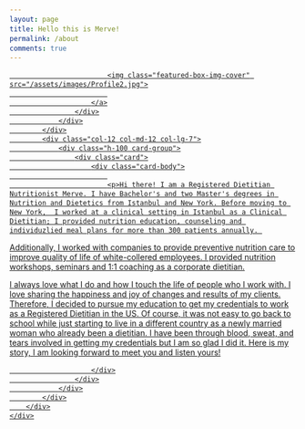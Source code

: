```yaml
---
layout: page
title: Hello this is Merve!
permalink: /about
comments: true
---
```


<!--<div class="row justify-content-between">
<div class="col-md-12 pr-5">

<p>Hi there! I am a Registered Dietitian Nutritionist Merve. I have Bachelor's and two Master's degrees in Nutrition and Dietetics from Istanbul and New York. Before moving to New York,  I worked at a clinical setting in Istanbul as a Clinical Dietitian; I provided nutrition education, counseling and individuzlied meal plans for more than 300 patients annually. 
Additionally, I worked with companies to provide preventive nutrition care to improve quality of life of white-collered employees. I provided nutrition workshops, seminars and 1:1 coaching as a corporate dietitian.
</p>


<p class="mb-5"><img class="shadow-lg" src="{{site.baseurl}}/assets/images/Profile2.jpg" alt="jekyll template mediumish" /></p>

<p>
I always love what I do and how I touch the life of people who I work with. I love sharing the happiness and joy of changes and results of my clients. Therefore, I decided to pursue my education to get my credentials to work as a Registered Dietitian in the US. Of course, it was not easy to go back to school while just starting to live in a different country as a newly married woman who already been a dietitian. I have been through blood, sweat, and tears involved in getting my credentials but I am so glad I did it. Here is my story, I am looking forward to meet you and listen yours!
</p>

</div>


</div> --> 

<section class="featured-posts">
<div class="col-12 mb-30px">
    <div class="listfeaturedtag h-100">
        <div class="row h-100">
            <div class="col-12 col-md-12 col-lg-5 pr-lg-0">
                <div class="h-100">
                    <div class="wrapthumbnail">
                        <a href="/mediumish-theme-jekyll/quick-start-guide/">
                            
                            <img class="featured-box-img-cover" src="/assets/images/Profile2.jpg">
                            
                        </a>
                    </div>
                </div>
            </div>
            <div class="col-12 col-md-12 col-lg-7">
                <div class="h-100 card-group">
                    <div class="card">
                        <div class="card-body">
                            
                            <p>Hi there! I am a Registered Dietitian Nutritionist Merve. I have Bachelor's and two Master's degrees in Nutrition and Dietetics from Istanbul and New York. Before moving to New York,  I worked at a clinical setting in Istanbul as a Clinical Dietitian; I provided nutrition education, counseling and individuzlied meal plans for more than 300 patients annually. 
Additionally, I worked with companies to provide preventive nutrition care to improve quality of life of white-collered employees. I provided nutrition workshops, seminars and 1:1 coaching as a corporate dietitian.
</p>
<p>
I always love what I do and how I touch the life of people who I work with. I love sharing the happiness and joy of changes and results of my clients. Therefore, I decided to pursue my education to get my credentials to work as a Registered Dietitian in the US. Of course, it was not easy to go back to school while just starting to live in a different country as a newly married woman who already been a dietitian. I have been through blood, sweat, and tears involved in getting my credentials but I am so glad I did it. Here is my story, I am looking forward to meet you and listen yours!
</p>

                        </div>
                    </div>
                </div>
            </div>
        </div>
    </div>
</div>
<!-- end post 
    </div> -->
</section>
